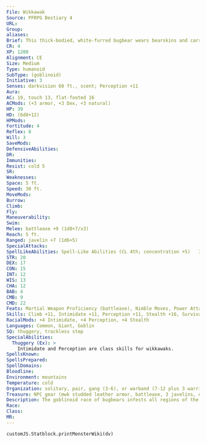 ```yaml
---
File: Wikkawak
Source: PFRPG Bestiary 4
URL: 
Group: 
aliases: 
Brief: This thick-bodied, white-furred bugbear wears bearskins and carries an axe made of ice and bone.
CR: 4
XP: 1200
Alignment: CE
Size: Medium
Type: humanoid
SubType: (goblinoid)
Initiative: 3
Senses: darkvision 60 ft., scent; Perception +11
Aura: 
AC: 19, touch 13, flat-footed 16
ACMods: (+3 armor, +3 Dex, +3 natural)
HP: 39
HD: (6d8+12)
HPMods: 
Fortitude: 4
Reflex: 8
Will: 3
SaveMods: 
DefensiveAbilities: 
DR: 
Immunities: 
Resist: cold 5
SR: 
Weaknesses: 
Space: 5 ft.
Speed: 30 ft.
MoveMods: 
Burrow: 
Climb: 
Fly: 
Maneuverability: 
Swim: 
Melee: battleaxe +9 (1d8+7/x3)
Reach: 5 ft.
Ranged: javelin +7 (1d6+5)
SpecialAttacks: 
SpellLikeAbilities: Spell-Like Abilities (CL 4th; concentration +5)   3/day-quench
STR: 20
DEX: 17
CON: 15
INT: 12
WIS: 13
CHA: 12
BAB: 4
CMB: 9
CMD: 22
Feats: Martial Weapon Proficiency (battleaxe), Nimble Moves, Power Attack
Skills: Climb +11, Intimidate +11, Perception +11, Stealth +16, Survival +7
RacialMods: +4 Intimidate, +4 Perception, +4 Stealth
Languages: Common, Giant, Goblin
SQ: thuggery, trackless step
SpecialAbilities:
  Thuggery (Ex): >
    Intimidate and Perception are class skills for wikkawaks.
SpellsKnown: 
SpellsPrepared: 
SpellDomains: 
Bloodline: 
Environment: mountains
Temperature: cold
Organization: solitary, pair, gang (3-6), or warband (7-12 plus 3 warriors of 1st level and 1 chieftain of 3rd-5th level)
Treasure: NPC gear (mwk studded leather armor, battleaxe, 3 javelins, other treasure)
Description: The goblinoid race of bugbears infests all regions of the world, and these cruel creatures have adapted to the various climes where they make their homes. In the icy wastes, a race of albino bugbears called wikkawaks stalk the windswept glaciers and frozen mountaintops. Well adapted to the cold, wikkawaks are masters of stealth and arctic survival, and they have the ability to quell lanterns, torches, and campfires with a thought. Wikkawaks leave no trail in even the heaviest of snows, though salt sprinkled on snow can supposedly reveal a wikkawak's tracks. Of course, by the time one has discovered a wikkawak's trail, it could already be too late.  Like most bugbears, wikkawaks normally lead a solitary existence, preying on isolated settlers and hunters like pale arctic serial killers. Their powerful noses can sniff out a humanoid or animal over great distances. The rank smell of fear is a powerful stimulant to wikkawaks, and an individual wikkawak hunter might stalk and terrorize a potential victim for several nights, "steeping" its prey in dread and terror before finally pouncing. Wikkawaks consider humanoid flesh a great delicacy, and one might freeze a dead humanoid in a remote area, only to return to its grisly cache again and again to savor the taste of the victim for weeks on end. Wikkawaks enjoy keeping mementos of their victims, and prefer fingers as trophies. Wikkawaks occasionally congregate in larger groups, either to find mates or to better terrorize a large settlement. Wikkawak pairings seldom last longer than a winter, and young wikkawaks are pushed out into the cold to fend for themselves as soon as they've grown their fur. Wikkawaks don't enjoy the company of other goblinoids, and are just as likely to kill and eat a tribe of snow goblins as they are to rule their lesser kin. A wikkawak is covered in a thick pelt of insulating white fur, and its beady eyes are a dead white color. A typical wikkawak stands just over 7 feet tall and weighs around 450 pounds.
Race: 
Class: 
MR: 
---
```

```dataviewjs
customJS.Statblock.printMonsterWiki(dv)
```
